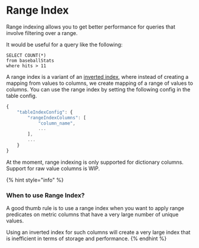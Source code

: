 # Range Index

Range indexing allows you to get better performance for queries that involve filtering over a range.

It would be useful for a query like the following:

```
SELECT COUNT(*) 
from baseballStats 
where hits > 11
```

A range index is a variant of an [inverted index](https://docs.pinot.apache.org/basics/indexing/inverted-index), where instead of creating a mapping from values to columns, we create mapping of a range of values to columns. You can use the range index by setting the following config in the table config.

```javascript
{
    "tableIndexConfig": {
        "rangeIndexColumns": [
            "column_name",
            ...
        ],
        ...
    }
}
```

At the moment, range indexing is only supported for dictionary columns. Support for raw value columns is WIP.

{% hint style="info" %}
### When to use Range Index?

A good thumb rule is to use a range index when you want to apply range predicates on metric columns that have a very large number of unique values.&#x20;

Using an inverted index for such columns will create a very large index that is inefficient in terms of storage and performance.
{% endhint %}

